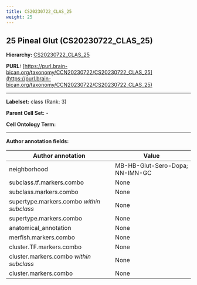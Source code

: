 ```yaml
---
title: CS20230722_CLAS_25
weight: 25
---
```

## 25 Pineal Glut (CS20230722_CLAS_25)
<b>Hierarchy: </b>
[CS20230722_CLAS_25](../CS20230722_CLAS_25)

**PURL:** [https://purl.brain-bican.org/taxonomy/CCN20230722/CS20230722_CLAS_25](https://purl.brain-bican.org/taxonomy/CCN20230722/CS20230722_CLAS_25)

---


**Labelset:** class (Rank: 3)

**Parent Cell Set:** -



**Cell Ontology Term:** 

[MARKER GENES.]: #


---

[TRANSFERRED ANNOTATIONS.]: #


[AUTHOR ANNOTATION FIELDS.]: #


**Author annotation fields:**

| Author annotation | Value |
|-------------------|-------|
|neighborhood|MB-HB-Glut-Sero-Dopa; NN-IMN-GC|
|subclass.tf.markers.combo|None|
|subclass.markers.combo|None|
|supertype.markers.combo _within subclass_|None|
|supertype.markers.combo|None|
|anatomical_annotation|None|
|merfish.markers.combo|None|
|cluster.TF.markers.combo|None|
|cluster.markers.combo _within subclass_|None|
|cluster.markers.combo|None|
